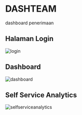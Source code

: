 # DASHTEAM
 dashboard penerimaan
 ## Halaman Login
![login](https://user-images.githubusercontent.com/61305088/146486704-c4afcaf7-250b-4588-9c3a-a75e4b13804e.PNG)

## Dashboard
![dashboard](https://user-images.githubusercontent.com/61305088/146486745-90748ec5-7973-4a07-89ed-29c01d4bc378.PNG)

## Self Service Analytics
![selfserviceanalytics](https://user-images.githubusercontent.com/61305088/146486896-192bc1cc-b7fe-45c6-b098-236c8474f1e2.PNG)


